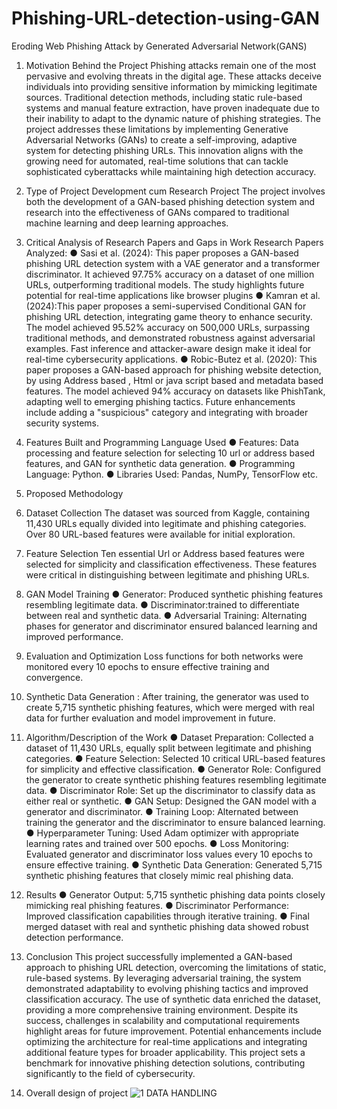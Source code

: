 # Phishing-URL-detection-using-GAN
Eroding Web Phishing Attack by Generated Adversarial
Network(GANS)

1. Motivation Behind the Project
Phishing attacks remain one of the most pervasive and evolving threats in the digital age. These attacks
deceive individuals into providing sensitive information by mimicking legitimate sources. Traditional
detection methods, including static rule-based systems and manual feature extraction, have proven
inadequate due to their inability to adapt to the dynamic nature of phishing strategies. The project
addresses these limitations by implementing Generative Adversarial Networks (GANs) to create a
self-improving, adaptive system for detecting phishing URLs. This innovation aligns with the growing
need for automated, real-time solutions that can tackle sophisticated cyberattacks while maintaining
high detection accuracy.
2. Type of Project
Development cum Research Project
The project involves both the development of a GAN-based phishing detection system and research
into the effectiveness of GANs compared to traditional machine learning and deep learning approaches.
3. Critical Analysis of Research Papers and Gaps in Work
Research Papers Analyzed:
● Sasi et al. (2024): This paper proposes a GAN-based phishing URL detection system with a
VAE generator and a transformer discriminator. It achieved 97.75% accuracy on a dataset of
one million URLs, outperforming traditional models. The study highlights future potential for
real-time applications like browser plugins
● Kamran et al. (2024):This paper proposes a semi-supervised Conditional GAN for phishing
URL detection, integrating game theory to enhance security. The model achieved 95.52%
accuracy on 500,000 URLs, surpassing traditional methods, and demonstrated robustness
against adversarial examples. Fast inference and attacker-aware design make it ideal for
real-time cybersecurity applications.
● Robic-Butez et al. (2020): This paper proposes a GAN-based approach for phishing website
detection, by using Address based , Html or java script based and metadata based features. The
model achieved 94% accuracy on datasets like PhishTank, adapting well to emerging phishing
tactics. Future enhancements include adding a "suspicious" category and integrating with
broader security systems.
4. Features Built and Programming Language Used
● Features: Data processing and feature selection for selecting 10 url or address based features,
and GAN for synthetic data generation.
● Programming Language: Python.
● Libraries Used: Pandas, NumPy, TensorFlow etc.
5. Proposed Methodology
1. Dataset Collection The dataset was sourced from Kaggle, containing 11,430 URLs equally divided
into legitimate and phishing categories. Over 80 URL-based features were available for initial
exploration.
2. Feature Selection Ten essential Url or Address based features were selected for simplicity and
classification effectiveness. These features were critical in distinguishing between legitimate and
phishing URLs.
3. GAN Model Training
● Generator: Produced synthetic phishing features resembling legitimate data.
● Discriminator:trained to differentiate between real and synthetic data.
● Adversarial Training: Alternating phases for generator and discriminator ensured balanced
learning and improved performance.
4. Evaluation and Optimization Loss functions for both networks were monitored every 10 epochs to
ensure effective training and convergence.
5. Synthetic Data Generation : After training, the generator was used to create 5,715 synthetic
phishing features, which were merged with real data for further evaluation and model improvement in
future.
6. Algorithm/Description of the Work
● Dataset Preparation: Collected a dataset of 11,430 URLs, equally split between legitimate
and phishing categories.
● Feature Selection: Selected 10 critical URL-based features for simplicity and effective
classification.
● Generator Role: Configured the generator to create synthetic phishing features resembling
legitimate data.
● Discriminator Role: Set up the discriminator to classify data as either real or synthetic.
● GAN Setup: Designed the GAN model with a generator and discriminator.
● Training Loop: Alternated between training the generator and the discriminator to ensure
balanced learning.
● Hyperparameter Tuning: Used Adam optimizer with appropriate learning rates and trained
over 500 epochs.
● Loss Monitoring: Evaluated generator and discriminator loss values every 10 epochs to
ensure effective training.
● Synthetic Data Generation: Generated 5,715 synthetic phishing features that closely mimic
real phishing data.

8. Results
● Generator Output: 5,715 synthetic phishing data points closely mimicking real phishing
features.
● Discriminator Performance: Improved classification capabilities through iterative training.
● Final merged dataset with real and synthetic phishing data showed robust detection
performance.
9. Conclusion
This project successfully implemented a GAN-based approach to phishing URL detection, overcoming
the limitations of static, rule-based systems. By leveraging adversarial training, the system
demonstrated adaptability to evolving phishing tactics and improved classification accuracy. The use of
synthetic data enriched the dataset, providing a more comprehensive training environment. Despite its
success, challenges in scalability and computational requirements highlight areas for future
improvement. Potential enhancements include optimizing the architecture for real-time applications
and integrating additional feature types for broader applicability. This project sets a benchmark for
innovative phishing detection solutions, contributing significantly to the field of cybersecurity.
10. Overall design of project
![1 DATA HANDLING](https://github.com/user-attachments/assets/304bd81f-f06e-449b-a491-5d87bf0acdfe)
